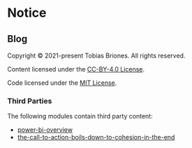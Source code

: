 # Notice

## Blog

Copyright © 2021-present Tobias Briones. All rights reserved.

Content licensed under the [CC-BY-4.0 License](LICENSE-CC).

Code licensed under the [MIT License](LICENSE-MIT).

### Third Parties

The following modules contain third party content:

- [power-bi-overview](ds/ddo-and-power-bi-overview/images/notice.md)
- [the-call-to-action-boils-down-to-cohesion-in-the-end](entrepreneurship/the-call-to-action-boils-down-to-cohesion-in-the-end/images/notice.md)
